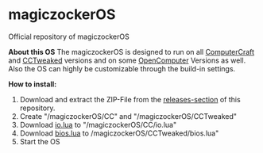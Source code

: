 # magiczockerOS
Official repository of magiczockerOS

**About this OS**
The magiczockerOS is designed to run on all [ComputerCraft](https://github.com/dan200/computercraft) and [CCTweaked](https://github.com/squiddev-cc/cc-tweaked) versions
and on some [OpenComputer](https://github.com/MightyPirates/OpenComputers) Versions as well.
Also the OS can highly be customizable through the build-in settings.

**How to install:**
1. Download and extract the ZIP-File from the [releases-section](https://github.com/magiczocker10/magiczockerOS/releases) of this repository.
2. Create "/magiczockerOS/CC" and "/magiczockerOS/CCTweaked"
3. Download [io.lua](https://raw.githubusercontent.com/dan200/ComputerCraft/master/src/main/resources/assets/computercraft/lua/rom/apis/io.lua) to "/magiczockerOS/CC/io.lua"
4. Download [bios.lua](https://raw.githubusercontent.com/SquidDev-CC/CC-Tweaked/mc-1.15.x/src/main/resources/data/computercraft/lua/bios.lua) to /magiczockerOS/CCTweaked/bios.lua"
5. Start the OS
